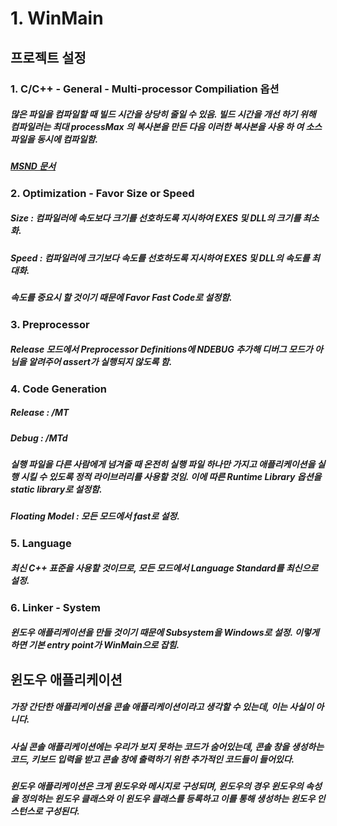 # 1. WinMain


## 프로젝트 설정

### 1. C/C++ - General - Multi-processor Compiliation 옵션
##### 많은 파일을 컴파일할 때 빌드 시간을 상당히 줄일 수 있음.  빌드 시간을 개선 하기 위해 컴파일러는 최대 processMax 의 복사본을 만든 다음 이러한 복사본을 사용 하 여 소스 파일을 동시에 컴파일함.
##### [MSND 문서](https://docs.microsoft.com/ko-kr/cpp/build/reference/mp-build-with-multiple-processes?view=msvc-170)

### 2. Optimization -  Favor Size or Speed
##### Size : 컴파일러에 속도보다 크기를 선호하도록 지시하여 EXES 및 DLL의 크기를 최소화.
##### Speed : 컴파일러에 크기보다 속도를 선호하도록 지시하여 EXES 및 DLL의 속도를 최대화.
##### 속도를 중요시 할 것이기 때문에 Favor Fast Code로 설정함.

### 3. Preprocessor
##### Release 모드에서 Preprocessor Definitions에 NDEBUG 추가해 디버그 모드가 아님을 알려주어 assert가 실행되지 않도록 함.

### 4. Code Generation
##### Release : /MT
##### Debug : /MTd
##### 실행 파일을 다른 사람에게 넘겨줄 때 온전히 실행 파일 하나만 가지고 애플리케이션을 실행 시킬 수 있도록 정적 라이브러리를 사용할 것임. 이에 따른 Runtime Library 옵션을 static library로 설정함.
##### Floating Model : 모든 모드에서 fast로 설정.

### 5. Language
##### 최신 C++ 표준을 사용할 것이므로, 모든 모드에서 Language Standard를 최신으로 설정.

### 6. Linker - System
##### 윈도우 애플리케이션을 만들 것이기 때문에 Subsystem을 Windows로 설정. 이렇게 하면 기본 entry point가 WinMain으로 잡힘.

## 윈도우 애플리케이션

##### 가장 간단한 애플리케이션을 콘솔 애플리케이션이라고 생각할 수 있는데, 이는 사실이 아니다.
##### 사실 콘솔 애플리케이션에는 우리가 보지 못하는 코드가 숨어있는데, 콘솔 창을 생성하는 코드, 키보드 입력을 받고 콘솔 창에 출력하기 위한 추가적인 코드들이 들어있다.

##### 윈도우 애플리케이션은 크게 ***윈도우***와 ***메시지***로 구성되며, 윈도우의 경우 윈도우의 속성을 정의하는 윈도우 ***클래스***와 이 윈도우 클래스를 등록하고 이를 통해 생성하는 윈도우 ***인스턴스***로 구성된다.